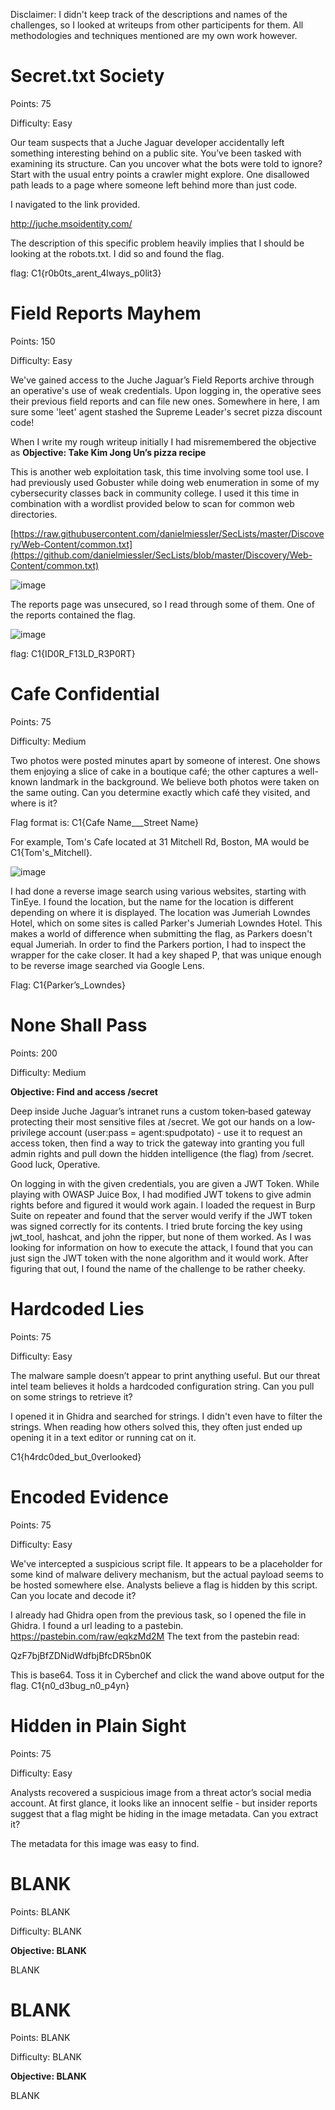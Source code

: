 Disclaimer: I didn't keep track of the descriptions and names of the challenges, so I looked at writeups from other participents for them. All methodologies and techniques mentioned are my own work however.

# **Secret.txt Society**

Points: 75

Difficulty: Easy

Our team suspects that a Juche Jaguar developer accidentally left something interesting behind on a public site. You’ve been tasked with examining its structure. Can you uncover what the bots were told to ignore? Start with the usual entry points a crawler might explore. One disallowed path leads to a page where someone left behind more than just code.

I navigated to the link provided. 

http://juche.msoidentity.com/

The description of this specific problem heavily implies that I should be looking at the robots.txt. I did so and found the flag.

flag: C1{r0b0ts_arent_4lways_p0lit3}

# **Field Reports Mayhem**

Points: 150

Difficulty: Easy

We've gained access to the Juche Jaguar’s Field Reports archive through an operative's use of weak credentials. Upon logging in, the operative sees their previous field reports and can file new ones. Somewhere in here, I am sure some 'leet' agent stashed the Supreme Leader's secret pizza discount code!

When I write my rough writeup initially I had misremembered the objective as **Objective: Take Kim Jong Un’s pizza recipe**

This is another web exploitation task, this time involving some tool use. I had previously used Gobuster while doing web enumeration in some of my cybersecurity classes back in community college. I used it this time in combination with a wordlist provided below to scan for common web directories.

[https://raw.githubusercontent.com/danielmiessler/SecLists/master/Discovery/Web-Content/common.txt](https://github.com/danielmiessler/SecLists/blob/master/Discovery/Web-Content/common.txt)

![image](https://github.com/user-attachments/assets/43ec0979-c7b7-415c-b534-c5ff1a117ea9)

The reports page was unsecured, so I read through some of them. One of the reports contained the flag.

![image](https://github.com/user-attachments/assets/9adab6b9-7895-4c40-8765-10f05e6ae033)

flag: C1{ID0R_F13LD_R3P0RT}

# **Cafe Confidential**

Points: 75

Difficulty: Medium

Two photos were posted minutes apart by someone of interest. One shows them enjoying a slice of cake in a boutique café; the other captures a well-known landmark in the background. We believe both photos were taken on the same outing. Can you determine exactly which café they visited, and where is it?

Flag format is: C1{Cafe Name___Street Name}

For example, Tom's Cafe located at 31 Mitchell Rd, Boston, MA would be C1{Tom's_Mitchell}.


![image](https://github.com/user-attachments/assets/0b3203b6-5645-4097-8878-cd3421090cf1)


I had done a reverse image search using various websites, starting with TinEye. I found the location, but the name for the location is different depending on where it is displayed. The location was Jumeriah Lowndes Hotel, which on some sites is called Parker's Jumeriah Lowndes Hotel. This makes a world of difference when submitting the flag, as Parkers doesn't equal Jumeriah. In order to find the Parkers portion, I had to inspect the wrapper for the cake closer. It had a key shaped P, that was unique enough to be reverse image searched via Google Lens.

Flag: C1{Parker’s_Lowndes}

# **None Shall Pass**

Points: 200

Difficulty: Medium

**Objective: Find and access /secret**

Deep inside Juche Jaguar’s intranet runs a custom token‐based gateway protecting their most sensitive files at /secret. We got our hands on a low‐privilege account (user:pass = agent:spudpotato) - use it to request an access token, then find a way to trick the gateway into granting you full admin rights and pull down the hidden intelligence (the flag) from /secret. Good luck, Operative.

On logging in with the given credentials, you are given a JWT Token. While playing with OWASP Juice Box, I had modified JWT tokens to give admin rights before and figured it would work again. I loaded the request in Burp Suite on repeater and found that the server would verify if the JWT token was signed correctly for its contents. I tried brute forcing the key using jwt_tool, hashcat, and john the ripper, but none of them worked. As I was looking for information on how to execute the attack, I found that you can just sign the JWT token with the none algorithm and it would work. After figuring that out, I found the name of the challenge to be rather cheeky.

# **Hardcoded Lies**

Points: 75

Difficulty: Easy

The malware sample doesn’t appear to print anything useful. But our threat intel team believes it holds a hardcoded configuration string. Can you pull on some strings to retrieve it?

I opened it in Ghidra and searched for strings. I didn't even have to filter the strings. When reading how others solved this, they often just ended up opening it in a text editor or running cat on it.

C1{h4rdc0ded_but_0verlooked}

# **Encoded Evidence**

Points: 75

Difficulty: Easy

We've intercepted a suspicious script file. It appears to be a placeholder for some kind of malware delivery mechanism, but the actual payload seems to be hosted somewhere else. Analysts believe a flag is hidden by this script. Can you locate and decode it?

I already had Ghidra open from the previous task, so I opened the file in Ghidra. I found a url leading to a pastebin.
https://pastebin.com/raw/eqkzMd2M
The text from the pastebin read:

QzF7bjBfZDNidWdfbjBfcDR5bn0K

This is base64. Toss it in Cyberchef and click the wand above output for the flag.
C1{n0_d3bug_n0_p4yn}

# **Hidden in Plain Sight**

Points: 75

Difficulty: Easy

Analysts recovered a suspicious image from a threat actor’s social media account. At first glance, it looks like an innocent selfie - but insider reports suggest that a flag might be hiding in the image metadata. Can you extract it?

The metadata for this image was easy to find.

# **BLANK**

Points: BLANK

Difficulty: BLANK

**Objective: BLANK**

BLANK

# **BLANK**

Points: BLANK

Difficulty: BLANK

**Objective: BLANK**

BLANK
